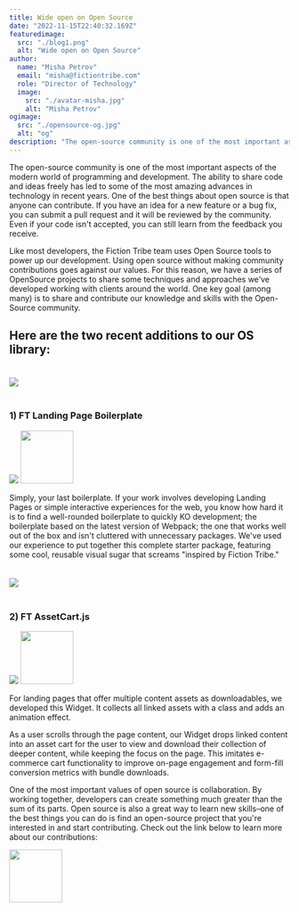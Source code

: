 ```yaml
---
title: Wide open on Open Source
date: "2022-11-15T22:40:32.169Z"
featuredimage:
  src: "./blog1.png"
  alt: "Wide open on Open Source"
author:
  name: "Misha Petrov"
  email: "misha@fictiontribe.com"
  role: "Director of Technology"
  image:
    src: "./avatar-misha.jpg"
    alt: "Misha Petrov"
ogimage: 
  src: "./opensource-og.jpg"
  alt: "og"
description: "The open-source community is one of the most important aspects of the modern world of programming and development. The ability to share code and ideas freely has led to some of the most amazing advances in technology in recent years. One of the best things about open source is that anyone can contribute."
---
```


The open-source community is one of the most important aspects of the modern world of programming and development. The ability to share code and ideas freely has led to some of the most amazing advances in technology in recent years. One of the best things about open source is that anyone can contribute. If you have an idea for a new feature or a bug fix, you can submit a pull request and it will be reviewed by the community. Even if your code isn't accepted, you can still learn from the feedback you receive.

Like most developers, the Fiction Tribe team uses Open Source tools to power up our development. Using open source without making community contributions goes against our values. For this reason, we have a series of OpenSource projects to share some techniques and approaches we’ve developed working with clients around the world. One key goal (among many) is to share and contribute our knowledge and skills with the Open-Source community.


## Here are the two recent additions to our OS library:

[<img style="max-width: 100%; margin: 20px auto;" src="https://fictiontribe.com/os/webpack-boilerplate/og-boilerplate.jpeg">](https://fictiontribe.com/os/webpack-boilerplate/)

### 1) FT Landing Page Boilerplate
[<img style="" src="https://img.shields.io/badge/github-%23121011.svg?style=for-the-badge&logo=github&logoColor=white">](https://github.com/fictiontribe/ft-webpack-boilerplate)
[<img style="width: 95px;" src="https://fictiontribe.com/os/ft-badge.svg">](https://fictiontribe.com/os/webpack-boilerplate)

Simply, your last boilerplate. 
If your work involves developing Landing Pages or simple interactive experiences for the web, you know how hard it is to find a well-rounded boilerplate to quickly KO development; the boilerplate based on the latest version of Webpack; the one that works well out of the box and isn't cluttered with unnecessary packages. 
We've used our experience to put together this complete starter package, featuring some cool, reusable visual sugar that screams "inspired by Fiction Tribe." 


[<img style="max-width: 100%; margin: 20px auto;" src="https://fictiontribe.com/os/assetcart/og-assetcart.jpeg">](https://fictiontribe.com/os/assetcart/)

### 2) FT AssetCart.js 
[<img style="" src="https://img.shields.io/badge/github-%23121011.svg?style=for-the-badge&logo=github&logoColor=white">](https://github.com/fictiontribe/AssetCart)
[<img style="width: 95px;" src="https://fictiontribe.com/os/ft-badge.svg">](https://fictiontribe.com/os/assetcart/)

For landing pages that offer multiple content assets as downloadables, we developed this Widget. It collects all linked assets with a class and adds an animation effect. 

As a user scrolls through the page content, our Widget drops linked content into an asset cart for the user to view and download their collection of deeper content, while keeping the focus on the page. 
This imitates e-commerce cart functionality to improve on-page engagement and form-fill conversion metrics with bundle downloads.

One of the most important values of open source is collaboration. By working together, developers can create something much greater than the sum of its parts. Open source is also a great way to learn new skills–one of the best things you can do is find an open-source project that you're interested in and start contributing. Check out the link below to learn more about our contributions:

[<img style="width: 95px;" src="https://fictiontribe.com/os/ft-badge.svg">](https://fictiontribe.com/os/)

